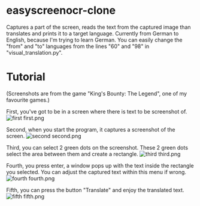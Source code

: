 # easyscreenocr-clone
Captures a part of the screen, reads the text from the captured image than translates and prints it to a target language. Currently from German to English, because I'm trying to learn German. You can easily change the "from" and "to" languages from the lines "60" and "98" in "visual_translation.py".
# Tutorial
(Screenshots are from the game "King's Bounty: The Legend", one of my favourite games.)

First, you've got to be in a screen where there is text to be screenshot of.
![first](https://github.com/lokicik/easyscreenocr-clone/assets/65876412/a7f3e4d1-f856-4bf9-a88e-9faa905206f4)
first.png

Second, when you start the program, it captures a screenshot of the screen.
![second](https://github.com/lokicik/easyscreenocr-clone/assets/65876412/7e1609ed-658c-4ef8-a96e-681ad452487d)
second.png

Third, you can select 2 green dots on the screenshot. These 2 green dots select the area between them and create a rectangle.
![third](https://github.com/lokicik/easyscreenocr-clone/assets/65876412/e027f5a2-0227-4fc7-b024-00b0b492b0e2)
third.png

Fourth, you press enter, a window pops up with the text inside the rectangle you selected. You can adjust the captured text within this menu if wrong.
![fourth](https://github.com/lokicik/easyscreenocr-clone/assets/65876412/00126d09-d165-435e-9a3e-2a939b72800f)
fourth.png

Fifth, you can press the button "Translate" and enjoy the translated text.
![fifth](https://github.com/lokicik/easyscreenocr-clone/assets/65876412/377ae357-8ecd-4bb6-9288-8d771b5dcc1b)
fifth.png

